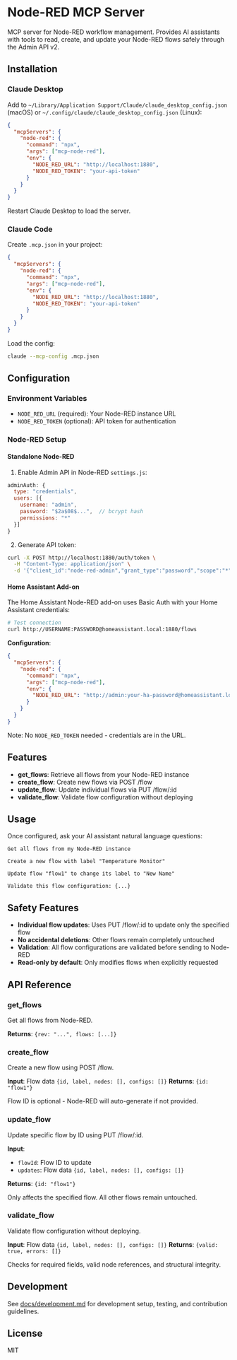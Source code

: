 # Node-RED MCP Server

MCP server for Node-RED workflow management. Provides AI assistants with tools to read, create, and update your Node-RED flows safely through the Admin API v2.

## Installation

### Claude Desktop

Add to `~/Library/Application Support/Claude/claude_desktop_config.json` (macOS) or `~/.config/claude/claude_desktop_config.json` (Linux):

```json
{
  "mcpServers": {
    "node-red": {
      "command": "npx",
      "args": ["mcp-node-red"],
      "env": {
        "NODE_RED_URL": "http://localhost:1880",
        "NODE_RED_TOKEN": "your-api-token"
      }
    }
  }
}
```

Restart Claude Desktop to load the server.

### Claude Code

Create `.mcp.json` in your project:

```json
{
  "mcpServers": {
    "node-red": {
      "command": "npx",
      "args": ["mcp-node-red"],
      "env": {
        "NODE_RED_URL": "http://localhost:1880",
        "NODE_RED_TOKEN": "your-api-token"
      }
    }
  }
}
```

Load the config:
```bash
claude --mcp-config .mcp.json
```

## Configuration

### Environment Variables

- `NODE_RED_URL` (required): Your Node-RED instance URL
- `NODE_RED_TOKEN` (optional): API token for authentication

### Node-RED Setup

#### Standalone Node-RED

1. Enable Admin API in Node-RED `settings.js`:
```javascript
adminAuth: {
  type: "credentials",
  users: [{
    username: "admin",
    password: "$2a$08$...",  // bcrypt hash
    permissions: "*"
  }]
}
```

2. Generate API token:
```bash
curl -X POST http://localhost:1880/auth/token \
  -H "Content-Type: application/json" \
  -d '{"client_id":"node-red-admin","grant_type":"password","scope":"*","username":"admin","password":"your-password"}'
```

#### Home Assistant Add-on

The Home Assistant Node-RED add-on uses Basic Auth with your Home Assistant credentials:

```bash
# Test connection
curl http://USERNAME:PASSWORD@homeassistant.local:1880/flows
```

**Configuration**:
```json
{
  "mcpServers": {
    "node-red": {
      "command": "npx",
      "args": ["mcp-node-red"],
      "env": {
        "NODE_RED_URL": "http://admin:your-ha-password@homeassistant.local:1880"
      }
    }
  }
}
```

Note: No `NODE_RED_TOKEN` needed - credentials are in the URL.

## Features

- **get_flows**: Retrieve all flows from your Node-RED instance
- **create_flow**: Create new flows via POST /flow
- **update_flow**: Update individual flows via PUT /flow/:id
- **validate_flow**: Validate flow configuration without deploying

## Usage

Once configured, ask your AI assistant natural language questions:

```
Get all flows from my Node-RED instance
```

```
Create a new flow with label "Temperature Monitor"
```

```
Update flow "flow1" to change its label to "New Name"
```

```
Validate this flow configuration: {...}
```

## Safety Features

- **Individual flow updates**: Uses PUT /flow/:id to update only the specified flow
- **No accidental deletions**: Other flows remain completely untouched
- **Validation**: All flow configurations are validated before sending to Node-RED
- **Read-only by default**: Only modifies flows when explicitly requested

## API Reference

### get_flows

Get all flows from Node-RED.

**Returns**: `{rev: "...", flows: [...]}`

### create_flow

Create a new flow using POST /flow.

**Input**: Flow data `{id, label, nodes: [], configs: []}`
**Returns**: `{id: "flow1"}`

Flow ID is optional - Node-RED will auto-generate if not provided.

### update_flow

Update specific flow by ID using PUT /flow/:id.

**Input**:
- `flowId`: Flow ID to update
- `updates`: Flow data `{id, label, nodes: [], configs: []}`

**Returns**: `{id: "flow1"}`

Only affects the specified flow. All other flows remain untouched.

### validate_flow

Validate flow configuration without deploying.

**Input**: Flow data `{id, label, nodes: [], configs: []}`
**Returns**: `{valid: true, errors: []}`

Checks for required fields, valid node references, and structural integrity.

## Development

See [docs/development.md](docs/development.md) for development setup, testing, and contribution guidelines.

## License

MIT
